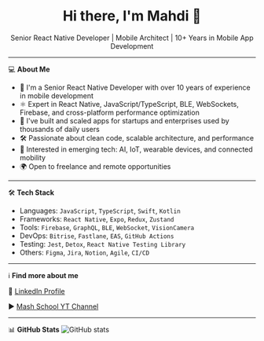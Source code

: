 <h1 align="center">Hi there, I'm Mahdi 👋</h1>

<p align="center">
Senior React Native Developer | Mobile Architect | 10+ Years in Mobile App Development
</p>

---

💻 **About Me**

- 🔧 I'm a Senior React Native Developer with over 10 years of experience in mobile development
- ⚛️ Expert in React Native, JavaScript/TypeScript, BLE, WebSockets, Firebase, and cross-platform performance optimization
- 🚀 I've built and scaled apps for startups and enterprises used by thousands of daily users
- 🛠️ Passionate about clean code, scalable architecture, and performance
- 📱 Interested in emerging tech: AI, IoT, wearable devices, and connected mobility
- 🌍 Open to freelance and remote opportunities

---

🛠 **Tech Stack**

- Languages: `JavaScript`, `TypeScript`, `Swift`, `Kotlin`
- Frameworks: `React Native`, `Expo`, `Redux`, `Zustand`
- Tools: `Firebase`, `GraphQL`, `BLE`, `WebSocket`, `VisionCamera`
- DevOps: `Bitrise`, `Fastlane`, `EAS`, `GitHub Actions`
- Testing: `Jest`, `Detox`, `React Native Testing Library`
- Others: `Figma`, `Jira`, `Notion`, `Agile`, `CI/CD`

---

ℹ️ **Find more about me**

🔗 [LinkedIn Profile](https://www.linkedin.com/in/mahdi-sharifimehr)

▶️ [Mash School YT Channel](https://www.youtube.com/@mashschool)

---

📊 **GitHub Stats**
![GitHub stats](https://github-readme-stats.vercel.app/api?username=yourusername&show_icons=true&theme=radical)
